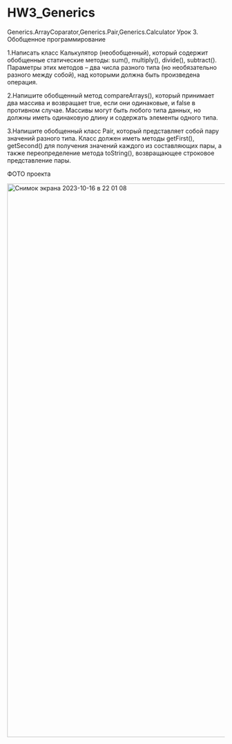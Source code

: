 # HW3_Generics
Generics.ArrayCoparator,Generics.Pair,Generics.Calculator
Урок 3. Обобщенное программирование

1.Написать класс Калькулятор (необобщенный), который содержит обобщенные статические методы: sum(), multiply(), divide(), subtract().
Параметры этих методов – два числа разного типа (но необязательно разного между собой), над которыми должна быть произведена операция.

2.Напишите обобщенный метод compareArrays(), который принимает два массива и возвращает true, если они одинаковые, и false в противном 
случае. Массивы могут быть любого типа данных, но должны иметь одинаковую длину и содержать элементы одного типа.

3.Напишите обобщенный класс Pair, который представляет собой пару значений разного типа. Класс должен иметь методы getFirst(), getSecond() 
для получения значений каждого из составляющих пары, а также переопределение метода toString(), возвращающее строковое представление пары.

ФОТО проекта

<img width="1280" alt="Снимок экрана 2023-10-16 в 22 01 08" src="https://github.com/MikhailKostromin/HW3_Generics/assets/110930748/e9c9683a-4510-4537-bd64-0815768ff277">




